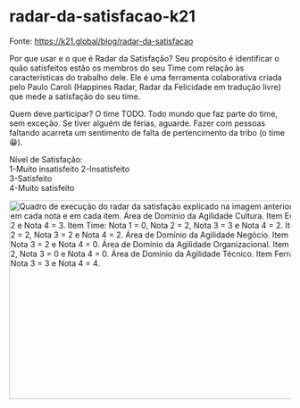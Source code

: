 # radar-da-satisfacao-k21

Fonte: https://k21.global/blog/radar-da-satisfacao

Por que usar e o que é Radar da Satisfação?
Seu propósito é identificar o quão satisfeitos estão os membros do seu Time com relação às características do trabalho dele. Ele é uma ferramenta colaborativa criada pelo Paulo Caroli (Happines Radar, Radar da Felicidade em tradução livre) que mede a satisfação do seu time.

Quem deve participar?
O time TODO. Todo mundo que faz parte do time, sem exceção. Se tiver alguém de férias, aguarde. Fazer com pessoas faltando acarreta um sentimento de falta de pertencimento da tribo (o time 😁).

Nível de Satisfação:
<br>
1-Muito insatisfeito
2-Insatisfeito	
3-Satisfeito	
4-Muito satisfeito

<img aria-describedby="caption-attachment-17588" class="size-full wp-image-17588" src="https://k21.global/wp-content/uploads/Radar-da-Satisfação-Quadro-com-as-notas.png" alt="Quadro de execução do radar da satisfação explicado na imagem anterior com pequenos post-its colados em cada nota e em cada item. Área de Domínio da Agilidade Cultura. Item Eu: Nota 1 = 2, Nota 2 = 0, Nota 3 = 2 e Nota 4 = 3. Item Time: Nota 1 = 0, Nota 2 = 2, Nota 3 = 3 e Nota 4 = 2. Item Organização: Nota 1 = 1, Nota 2 = 2, Nota 3 = 2 e Nota 4 = 2. Área de Domínio da Agilidade Negócio. Item Entregas: Nota 1 = 2, Nota 2 = 3, Nota 3 = 2 e Nota 4 = 0. Área de Domínio da Agilidade Organizacional. Item Processos: Nota 1 = 5, Nota 2 = 2, Nota 3 = 0 e Nota 4 = 0. Área de Domínio da Agilidade Técnico. Item Ferramentas: Nota 1 = 0, Nota 2 = 0, Nota 3 = 3 e Nota 4 = 4." width="731" height="356" srcset="https://k21.global/wp-content/uploads/Radar-da-Satisfação-Quadro-com-as-notas-200x97.png 200w, https://k21.global/wp-content/uploads/Radar-da-Satisfação-Quadro-com-as-notas-300x146.png 300w, https://k21.global/wp-content/uploads/Radar-da-Satisfação-Quadro-com-as-notas-400x195.png 400w, https://k21.global/wp-content/uploads/Radar-da-Satisfação-Quadro-com-as-notas-600x292.png 600w, https://k21.global/wp-content/uploads/Radar-da-Satisfação-Quadro-com-as-notas.png 731w" sizes="(max-width: 731px) 100vw, 731px">
